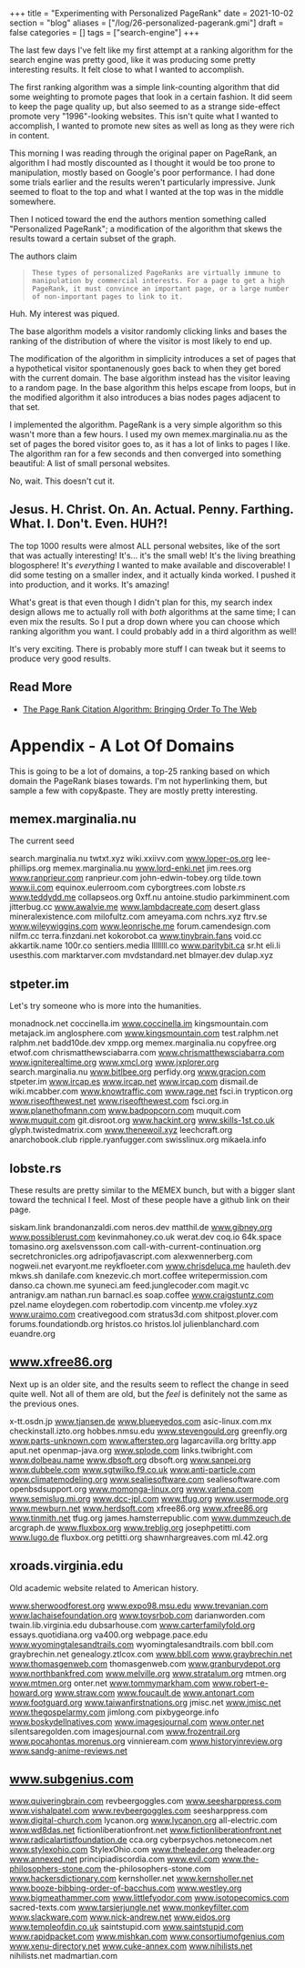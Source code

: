 +++
title = "Experimenting with Personalized PageRank"
date = 2021-10-02
section = "blog"
aliases = ["/log/26-personalized-pagerank.gmi"]
draft = false
categories = []
tags = ["search-engine"]
+++


The last few days I've felt like my first attempt at a ranking algorithm for the search engine was pretty good, like it was producing some pretty interesting results. It felt close to what I wanted to accomplish.

The first ranking algorithm was a simple link-counting algorithm that did some weighting to promote pages that look in a certain fashion. It did seem to keep the page quality up, but also seemed to as a strange side-effect promote very "1996"-looking websites. This isn't quite what I wanted to accomplish, I wanted to promote new sites as well as long as they were rich in content.

This morning I was reading through the original paper on PageRank, an algorithm I had mostly discounted as I thought it would be too prone to manipulation, mostly based on Google's poor performance. I had done some trials earlier and the results weren't particularly impressive. Junk seemed to float to the top and what I wanted at the top was in the middle somewhere.

Then I noticed toward the end the authors mention something called "Personalized PageRank"; a modification of the algorithm that skews the results toward a certain subset of the graph.

The authors claim

>     These types of personalized PageRanks are virtually immune to manipulation by commercial interests. For a page to get a high PageRank, it must convince an important page, or a large number of non-important pages to link to it.

Huh. My interest was piqued.

The base algorithm models a visitor randomly clicking links and bases the ranking of the distribution of where the visitor is most likely to end up.

The modification of the algorithm in simplicity introduces a set of pages that a hypothetical visitor spontanenously goes back to when they get bored with the current domain. The base algorithm instead has the visitor leaving to a random page. In the base algorithm this helps escape from loops, but in the modified algorithm it also introduces a bias nodes pages adjacent to that set. 

I implemented the algorithm. PageRank is a very simple algorithm so this wasn't more than a few hours. I used my own memex.marginalia.nu as the set of pages the bored visitor goes to, as it has a lot of links to pages I like. The algorithm ran for a few seconds and then converged into something beautiful: A list of small personal websites.

No, wait. This doesn't cut it.

## Jesus. H. Christ. On. An. Actual. Penny. Farthing. What. I. Don't. Even. HUH?!

The top 1000 results were almost ALL personal websites, like of the sort that was actually interesting! It's... it's the small web! It's the living breathing blogosphere! It's *everything* I wanted to make available and discoverable! I did some testing on a smaller index, and it actually kinda worked. I pushed it into production, and it works. It's amazing!

What's great is that even though I didn't plan for this, my search index design allows me to actually roll with *both* algorithms at the same time; I can even mix the results. So I put a drop down where you can choose which ranking algorithm you want. I could probably add in a third algorithm as well!

It's very exciting. There is probably more stuff I can tweak but it seems to produce very good results.

## Read More

* [The Page Rank Citation Algorithm: Bringing Order To The Web](http://ilpubs.stanford.edu:8090/422/1/1999-66.pdf)

# Appendix - A Lot Of Domains

This is going to be a lot of domains, a top-25 ranking based on which domain the PageRank biases towards. I'm not hyperlinking them, but sample a few with copy&paste. They are mostly pretty interesting. 

## memex.marginalia.nu

The current seed

search.marginalia.nu
twtxt.xyz
wiki.xxiivv.com
www.loper-os.org
lee-phillips.org
memex.marginalia.nu
www.lord-enki.net
jim.rees.org
www.ranprieur.com
ranprieur.com
john-edwin-tobey.org
tilde.town
www.ii.com
equinox.eulerroom.com
cyborgtrees.com
lobste.rs
www.teddydd.me
collapseos.org
0xff.nu
antoine.studio
parkimminent.com
jitterbug.cc
www.awalvie.me
www.lambdacreate.com
desert.glass
mineralexistence.com
milofultz.com
ameyama.com
nchrs.xyz
ftrv.se
www.wileywiggins.com
www.leonrische.me
forum.camendesign.com
nilfm.cc
terra.finzdani.net
kokorobot.ca
www.tinybrain.fans
void.cc
akkartik.name
100r.co
sentiers.media
llllllll.co
www.paritybit.ca
sr.ht
eli.li
usesthis.com
marktarver.com
mvdstandard.net
blmayer.dev
dulap.xyz

## stpeter.im

Let's try someone who is more into the humanities.

monadnock.net
coccinella.im
www.coccinella.im
kingsmountain.com
metajack.im
anglosphere.com
www.kingsmountain.com
test.ralphm.net
ralphm.net
badd10de.dev
xmpp.org
memex.marginalia.nu
copyfree.org
etwof.com
chrismatthewsciabarra.com
www.chrismatthewsciabarra.com
www.igniterealtime.org
www.xmcl.org
www.jxplorer.org
search.marginalia.nu
www.bitlbee.org
perfidy.org
www.gracion.com
stpeter.im
www.ircap.es
www.ircap.net
www.ircap.com
dismail.de
wiki.mcabber.com
www.knowtraffic.com
www.rage.net
fsci.in
trypticon.org
www.riseofthewest.net
www.riseofthewest.com
fsci.org.in
www.planethofmann.com
www.badpopcorn.com
muquit.com
www.muquit.com
git.disroot.org
www.hackint.org
www.skills-1st.co.uk
glyph.twistedmatrix.com
www.thenewoil.xyz
leechcraft.org
anarchobook.club
ripple.ryanfugger.com
swisslinux.org
mikaela.info

## lobste.rs

These results are pretty similar to the MEMEX bunch, but with a bigger slant toward the technical I feel. Most of these people have a github link on their page. 

siskam.link
brandonanzaldi.com
neros.dev
matthil.de
www.gibney.org
www.possiblerust.com
kevinmahoney.co.uk
werat.dev
coq.io
64k.space
tomasino.org
axelsvensson.com
call-with-current-continuation.org
secretchronicles.org
adripofjavascript.com
alexwennerberg.com
nogweii.net
evaryont.me
reykfloeter.com
www.chrisdeluca.me
hauleth.dev
mkws.sh
danilafe.com
knezevic.ch
mort.coffee
writepermission.com
danso.ca
chown.me
syuneci.am
feed.junglecoder.com
magit.vc
antranigv.am
nathan.run
barnacl.es
soap.coffee
www.craigstuntz.com
pzel.name
eloydegen.com
robertodip.com
vincentp.me
vfoley.xyz
www.uraimo.com
creativegood.com
stratus3d.com
shitpost.plover.com
forums.foundationdb.org
hristos.co
hristos.lol
julienblanchard.com
euandre.org

## www.xfree86.org

Next up is an older site, and the results seem to reflect the change in seed quite well. Not all of them are old, but the *feel* is definitely not the same as the previous ones.

x-tt.osdn.jp
www.tjansen.de
www.blueeyedos.com
asic-linux.com.mx
checkinstall.izto.org
hobbes.nmsu.edu
www.stevengould.org
greenfly.org
www.parts-unknown.com
www.afterstep.org
lagarcavilla.org
brltty.app
aput.net
openmap-java.org
www.splode.com
links.twibright.com
www.dolbeau.name
www.dbsoft.org
dbsoft.org
www.sanpei.org
www.dubbele.com
www.sgtwilko.f9.co.uk
www.anti-particle.com
www.climatemodeling.org
www.sealiesoftware.com
sealiesoftware.com
openbsdsupport.org
www.momonga-linux.org
www.varlena.com
www.semislug.mi.org
www.dcc-jpl.com
www.tfug.org
www.usermode.org
www.mewburn.net
www.herdsoft.com
xfree86.org
www.xfree86.org
www.tinmith.net
tfug.org
james.hamsterrepublic.com
www.dummzeuch.de
arcgraph.de
www.fluxbox.org
www.treblig.org
josephpetitti.com
www.lugo.de
fluxbox.org
petitti.org
shawnhargreaves.com
ml.42.org

## xroads.virginia.edu

Old academic website related to American history.

www.sherwoodforest.org
www.expo98.msu.edu
www.trevanian.com
www.lachaisefoundation.org
www.toysrbob.com
darianworden.com
twain.lib.virginia.edu
dubsarhouse.com
www.carterfamilyfold.org
essays.quotidiana.org
va400.org
webpage.pace.edu
www.wyomingtalesandtrails.com
wyomingtalesandtrails.com
bbll.com
graybrechin.net
genealogy.ztlcox.com
www.bbll.com
www.graybrechin.net
www.thomasgenweb.com
thomasgenweb.com
www.granburydepot.org
www.northbankfred.com
www.melville.org
www.stratalum.org
mtmen.org
www.mtmen.org
onter.net
www.tommymarkham.com
www.robert-e-howard.org
www.straw.com
www.foucault.de
www.antonart.com
www.footguard.org
www.taiwanfirstnations.org
jmisc.net
www.jmisc.net
www.thegospelarmy.com
jimlong.com
pixbygeorge.info
www.boskydellnatives.com
www.imagesjournal.com
www.onter.net
silentsaregolden.com
imagesjournal.com
www.frozentrail.org
www.pocahontas.morenus.org
vinnieream.com
www.historyinreview.org
www.sandg-anime-reviews.net

## www.subgenius.com

www.quiveringbrain.com
revbeergoggles.com
www.seesharppress.com
www.vishalpatel.com
www.revbeergoggles.com
seesharppress.com
www.digital-church.com
lycanon.org
www.lycanon.org
all-electric.com
www.wd8das.net
fictionliberationfront.net
www.fictionliberationfront.net
www.radicalartistfoundation.de
cca.org
cyberpsychos.netonecom.net
www.stylexohio.com
StylexOhio.com
www.theleader.org
theleader.org
www.annexed.net
principiadiscordia.com
www.evil.com
www.the-philosophers-stone.com
the-philosophers-stone.com
www.hackersdictionary.com
kernsholler.net
www.kernsholler.net
www.booze-bibbing-order-of-bacchus.com
www.westley.org
www.bigmeathammer.com
www.littlefyodor.com
www.isotopecomics.com
sacred-texts.com
www.tarsierjungle.net
www.monkeyfilter.com
www.slackware.com
www.nick-andrew.net
www.eidos.org
www.templeofdin.co.uk
saintstupid.com
www.saintstupid.com
www.rapidpacket.com
www.mishkan.com
www.consortiumofgenius.com
www.xenu-directory.net
www.cuke-annex.com
www.nihilists.net
nihilists.net
madmartian.com



